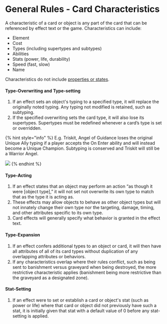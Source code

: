 # General Rules - Card Characteristics

A characteristic of a card or object is any part of the card that can be referenced by effect text or the game. Characteristics can include:

* Element
* Cost
* Types (including supertypes and subtypes)
* Abilities
* Stats (power, life, durability)
* Speed (fast, slow)
* Name

Characteristics do not include [properties or states](../../game-mechanics/game-mechanics-miscellaneous-topics/properties-and-states.md).

#### Type-Overwriting and Type-setting

1. If an effect sets an object's typing to a specified type, it will replace the originally noted typing. Any typing not modified is retained, such as subtyping.
2. If the specified overwriting sets the card type, it will also lose its supertypes. Supertypes must be redefined whenever a card’s type is set or overridden.

{% hint style="info" %}
E.g. Triskit, Angel of Guidance loses the original Unique Ally typing if a player accepts the On Enter ability and will instead become a Unique Champion. Subtyping is conserved and Triskit will still be a Warrior Angel.

![](https://ga-index-public.s3.us-west-2.amazonaws.com/cards/triskit-guidance-angel-doa-alter.jpg)
{% endhint %}

#### Type-Acting

1. If an effect states that an object may perform an action “as though it were \[object type],” it will not set not overwrite its own type to match that as the type it is acting as.
2. These effects may allow objects to behave as other object types but will not innately change their own type nor the targeting, damage, timing, and other attributes specific to its own type.
3. Card effects will generally specify what behavior is granted in the effect text.

#### Type-Expansion

1. If an effect confers additional types to an object or card, it will then have all attributes of all of its card types without duplication of any overlapping attributes or behaviors.
2. If any characteristics overlap where their rules conflict, such as being sent to banishment versus graveyard when being destroyed, the more restrictive characteristic applies (banishment being more restrictive than the graveyard as a designated zone).

#### Stat-Setting

1. If an effect were to set or establish a card or object's stat (such as power or  life) where that card or object did not previously have such a stat, it is initially given that stat with a default value of 0 before any stat-setting is applied.&#x20;



